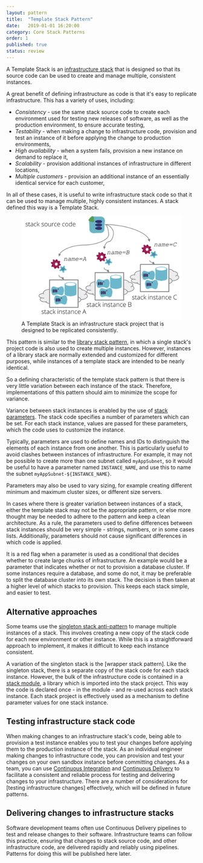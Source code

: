 ```yaml
---
layout: pattern
title:  "Template Stack Pattern"
date:   2019-01-01 16:20:00
category: Core Stack Patterns
order: 1
published: true
status: review
---
```


A Template Stack is an [infrastructure stack](/patterns/core-stack/) that is designed so that its source code can be used to create and manage multiple, consistent instances.

A great benefit of defining infrastructure as code is that it's easy to replicate infrastructure. This has a variety of uses, including:

- *Consistency* - use the same stack source code to create each environment used for testing new releases of software, as well as the production environment, to ensure accurate testing,
- *Testability* - when making a change to infrastructure code, provision and test an instance of it before applying the change to production environments,
- *High availability* - when a system fails, provision a new instance on demand to replace it,
- *Scalability* - provision additional instances of infrastructure in different locations,
- *Multiple customers* - provision an additional instance of an essentially identical service for each customer,

In all of these cases, it is useful to write infrastructure stack code so that it can be used to manage multiple, highly consistent instances. A stack defined this way is a Template Stack.


<figure>
  <img src="images/template-stack.png" alt="A Template Stack is an infrastructure stack project that is designed to be replicated consistently"/>
  <figcaption>A Template Stack is an infrastructure stack project that is designed to be replicated consistently.</figcaption>
</figure>


This pattern is similar to the [library stack pattern](/patterns/core-stack/library-stack.html), in which a single stack's project code is also used to create multiple instances. However, instances of a library stack are normally extended and customized for different purposes, while instances of a template stack are intended to be nearly identical.

So a defining characteristic of the template stack pattern is that there is very little variation between each instance of the stack. Therefore, implementations of this pattern should aim to minimize the scope for variance.

Variance between stack instances is enabled by the use of [stack parameters](/patterns/stack-configuration/). The stack code specifies a number of parameters which can be set. For each stack instance, values are passed for these parameters, which the code uses to customize the instance.

Typically, parameters are used to define names and IDs to distinguish the elements of each instance from one another. This is particularly useful to avoid clashes between instances of infrastructure. For example, it may not be possible to create more than one subnet called `myAppSubnet`, so it would be useful to have a parameter named `INSTANCE_NAME`, and use this to name the subnet `myAppSubnet-${INSTANCE_NAME}`.

Parameters may also be used to vary sizing, for example creating different minimum and maximum cluster sizes, or different size servers.

In cases where there is greater variation between instances of a stack, either the template stack may not be the appropriate pattern, or else more thought may be needed to adhere to the pattern and keep a clean architecture. As a rule, the parameters used to define differences between stack instances should be very simple - strings, numbers, or in some cases lists. Additionally, parameters should not cause significant differences in which code is applied.

It is a red flag when a parameter is used as a conditional that decides whether to create large chunks of infrastructure. An example would be a parameter that indicates whether or not to provision a database cluster. If some instances require a database, and some do not, it may be preferable to split the database cluster into its own stack. The decision is then taken at a higher level of which stacks to provision. This keeps each stack simple, and easier to test.


## Alternative approaches

Some teams use the [singleton stack anti-pattern](singleton-stack.html) to manage multiple instances of a stack. This involves creating a new copy of the stack code for each new environment or other instance. While this is a straightforward approach to implement, it makes it difficult to keep each instance consistent.

A variation of the singleton stack is the [wrapper stack pattern]. Like the singleton stack, there is a separate copy of the stack code for each stack instance. However, the bulk of the infrastructure code is contained in a [stack module](/patterns/stack-structures/stack-module.html), a library which is imported into the stack project. This way the code is declared once - in the module - and re-used across each stack instance. Each stack project is effectively used as a mechanism to define parameter values for one stack instance.


## Testing infrastructure stack code

When making changes to an infrastructure stack's code, being able to provision a test instance enables you to test your changes before applying them to the production instance of the stack. As an individual engineer making changes to infrastructure code, you can provision and test your changes on your own sandbox instance before committing changes. As a team, you can use [Continuous Integration](https://martinfowler.com/articles/continuousIntegration.html) and [Continuous Delivery](https://martinfowler.com/bliki/ContinuousDelivery.html) to facilitate a consistent and reliable process for testing and delivering changes to your infrastructure. There are a number of considerations for [testing infrastructure changes] effectively, which will be defined in future patterns.


## Delivering changes to infrastructure stacks

Software development teams often use Continuous Delivery pipelines to test and release changes to their software. Infrastructure teams can follow this practice, ensuring that changes to stack source code, and other infrastructure code, are delivered rapidly and reliably using pipelines. Patterns for doing this will be published here later.

